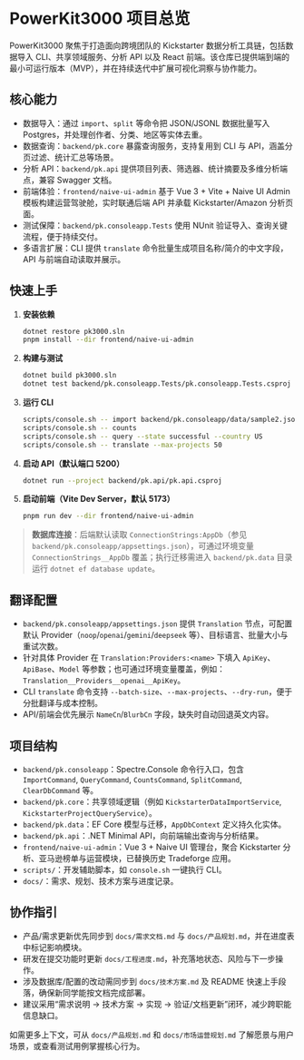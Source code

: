# PowerKit3000 项目总览

PowerKit3000 聚焦于打造面向跨境团队的 Kickstarter 数据分析工具链，包括数据导入 CLI、共享领域服务、分析 API 以及 React 前端。该仓库已提供端到端的最小可运行版本（MVP），并在持续迭代中扩展可视化洞察与协作能力。

## 核心能力
- 数据导入：通过 `import`、`split` 等命令把 JSON/JSONL 数据批量写入 Postgres，并处理创作者、分类、地区等实体去重。
- 数据查询：`backend/pk.core` 暴露查询服务，支持复用到 CLI 与 API，涵盖分页过滤、统计汇总等场景。
- 分析 API：`backend/pk.api` 提供项目列表、筛选器、统计摘要及多维分析端点，兼容 Swagger 文档。
- 前端体验：`frontend/naive-ui-admin` 基于 Vue 3 + Vite + Naive UI Admin 模板构建运营驾驶舱，实时联通后端 API 并承载 Kickstarter/Amazon 分析页面。
- 测试保障：`backend/pk.consoleapp.Tests` 使用 NUnit 验证导入、查询关键流程，便于持续交付。
- 多语言扩展：CLI 提供 `translate` 命令批量生成项目名称/简介的中文字段，API 与前端自动读取并展示。

## 快速上手
1. **安装依赖**
   ```bash
   dotnet restore pk3000.sln
   pnpm install --dir frontend/naive-ui-admin
   ```
2. **构建与测试**
   ```bash
   dotnet build pk3000.sln
   dotnet test backend/pk.consoleapp.Tests/pk.consoleapp.Tests.csproj
   ```
3. **运行 CLI**
   ```bash
   scripts/console.sh -- import backend/pk.consoleapp/data/sample2.json
   scripts/console.sh -- counts
   scripts/console.sh -- query --state successful --country US
   scripts/console.sh -- translate --max-projects 50
   ```
4. **启动 API（默认端口 5200）**
   ```bash
   dotnet run --project backend/pk.api/pk.api.csproj
   ```
5. **启动前端（Vite Dev Server，默认 5173）**
   ```bash
   pnpm run dev --dir frontend/naive-ui-admin
   ```

> **数据库连接**：后端默认读取 `ConnectionStrings:AppDb`（参见 `backend/pk.consoleapp/appsettings.json`），可通过环境变量 `ConnectionStrings__AppDb` 覆盖；执行迁移需进入 `backend/pk.data` 目录运行 `dotnet ef database update`。

## 翻译配置
- `backend/pk.consoleapp/appsettings.json` 提供 `Translation` 节点，可配置默认 Provider（`noop`/`openai`/`gemini`/`deepseek` 等）、目标语言、批量大小与重试次数。
- 针对具体 Provider 在 `Translation:Providers:<name>` 下填入 `ApiKey`、`ApiBase`、`Model` 等参数；也可通过环境变量覆盖，例如：`Translation__Providers__openai__ApiKey`。
- CLI `translate` 命令支持 `--batch-size`、`--max-projects`、`--dry-run`，便于分批翻译与成本控制。
- API/前端会优先展示 `NameCn`/`BlurbCn` 字段，缺失时自动回退英文内容。

## 项目结构
- `backend/pk.consoleapp`：Spectre.Console 命令行入口，包含 `ImportCommand`, `QueryCommand`, `CountsCommand`, `SplitCommand`, `ClearDbCommand` 等。
- `backend/pk.core`：共享领域逻辑（例如 `KickstarterDataImportService`, `KickstarterProjectQueryService`）。
- `backend/pk.data`：EF Core 模型与迁移，`AppDbContext` 定义持久化实体。
- `backend/pk.api`：.NET Minimal API，向前端输出查询与分析结果。
- `frontend/naive-ui-admin`：Vue 3 + Naive UI 管理台，聚合 Kickstarter 分析、亚马逊榜单与运营模块，已替换历史 Tradeforge 应用。
- `scripts/`：开发辅助脚本，如 `console.sh` 一键执行 CLI。
- `docs/`：需求、规划、技术方案与进度记录。

## 协作指引
- 产品/需求更新优先同步到 `docs/需求文档.md` 与 `docs/产品规划.md`，并在进度表中标记影响模块。
- 研发在提交功能时更新 `docs/工程进度.md`，补充落地状态、风险与下一步操作。
- 涉及数据库/配置的改动需同步到 `docs/技术方案.md` 及 README 快速上手段落，确保新同学能按文档完成部署。
- 建议采用“需求说明 → 技术方案 → 实现 → 验证/文档更新”闭环，减少跨职能信息缺口。

如需更多上下文，可从 `docs/产品规划.md` 和 `docs/市场运营规划.md` 了解愿景与用户场景，或查看测试用例掌握核心行为。
